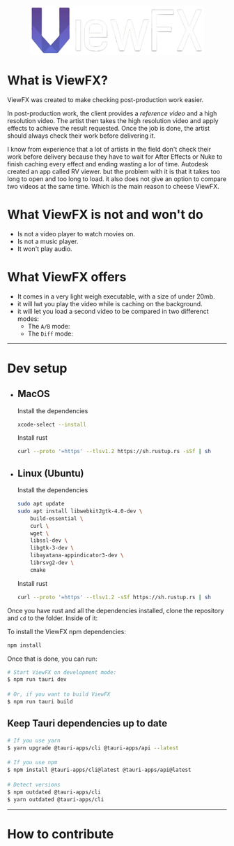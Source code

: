 <p align="center">
  <img src="public/ViewFX_md_v04.png" alt="ViewFX Logo" width="400"/>
</p>

# What is ViewFX?

ViewFX was created to make checking post-production work easier. 

In post-production work, the client provides a *reference video* and a high resolution video. The artist then takes the high resolution video and apply effects to achieve the result requested. Once the job is done, the artist should always check their work before delivering it. 

I know from experience that a lot of artists in the field don't check their work before delivery because they have to wait for After Effects or Nuke to finish caching every effect and ending wasting a lor of time. Autodesk created an app called RV viewer. but the problem with it is that it takes too long to open and too long to load. it also does not give an option to compare two videos at the same time. Which is the main reason to cheese ViewFX.

# What ViewFX is not and won't do

- Is not a video player to watch movies on.
- Is not a music player.
- It won't play audio.

# What ViewFX offers

- It comes in a very light weigh executable, with a size of under 20mb.
- it will lwt you play the video while is caching on the background.
- it will let you load a second video to be compared in two differenct modes:
    - The `A/B` mode:
    - The `Diff` mode:

---

# Dev setup

* ## MacOS

    Install the dependencies 
    ```bash
    xcode-select --install
    ```

    Install rust
    ```bash
    curl --proto '=https' --tlsv1.2 https://sh.rustup.rs -sSf | sh
    ```

* ## Linux (Ubuntu)

    Install the dependencies
    ```bash
    sudo apt update
    sudo apt install libwebkit2gtk-4.0-dev \
        build-essential \
        curl \
        wget \
        libssl-dev \
        libgtk-3-dev \
        libayatana-appindicator3-dev \
        librsvg2-dev \
        cmake
    ```

    Install rust
    ```bash
    curl --proto '=https' --tlsv1.2 -sSf https://sh.rustup.rs | sh
    ```

Once you have rust and all the dependencies installed, clone the repository and `cd` to the folder. Inside of it:

To install the ViewFX npm dependencies:
```bash
npm install
```

Once that is done, you can run:

```bash
# Start ViewFX on development mode:
$ npm run tauri dev

# Or, if you want to build ViewFX
$ npm run tauri build
```

## Keep Tauri dependencies up to date

```bash
# If you use yarn
$ yarn upgrade @tauri-apps/cli @tauri-apps/api --latest

# If you use npm
$ npm install @tauri-apps/cli@latest @tauri-apps/api@latest

# Detect versions
$ npm outdated @tauri-apps/cli
$ yarn outdated @tauri-apps/cli
```

---

# How to contribute
